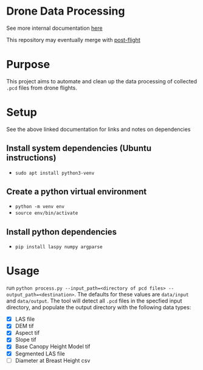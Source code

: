 # Drone Data Processing

See more internal documentation [here](https://www.notion.so/robotics88/Data-Processing-Documentation-1212bdc47817801bb5f6ccf8cfeed58e?pvs=4)

This repository may eventually merge with [post-flight](https://github.com/robotics-88/post-flight)

# Purpose

This project aims to automate and clean up the data processing of collected `.pcd` files from drone flights.

# Setup

See the above linked documentation for links and notes on dependencies

## Install system dependencies (Ubuntu instructions)
- `sudo apt install python3-venv`

## Create a python virtual environment
- `python -m venv env`
- `source env/bin/activate`

## Install python dependencies
- `pip install laspy numpy argparse`



# Usage

run `python process.py --input_path=<directory of pcd files> --output_path=<destination>`. The defaults for these values are `data/input` and `data/output`. The tool will detect all `.pcd` files in the specfied input directory, and populate the output directory with the following data types:

- [X] LAS file
- [X] DEM tif
- [X] Aspect tif
- [X] Slope tif
- [X] Base Canopy Height Model tif
- [X] Segmented LAS file
- [ ] Diameter at Breast Height csv
